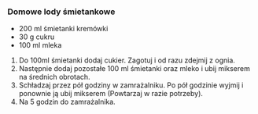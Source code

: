 ### Domowe lody śmietankowe

- 200 ml śmietanki kremówki
- 30 g cukru
- 100 ml mleka

1. Do 100ml śmietanki dodaj cukier. Zagotuj i od razu zdejmij z ognia.
2. Następnie dodaj pozostałe 100 ml śmietanki oraz mleko i ubij mikserem na średnich obrotach.
3. Schładzaj przez pół godziny w zamrażalniku. Po pół godzinie wyjmij i ponownie ją ubij mikserem (Powtarzaj w razie potrzeby).
4. Na 5 godzin do zamrażalnika.
